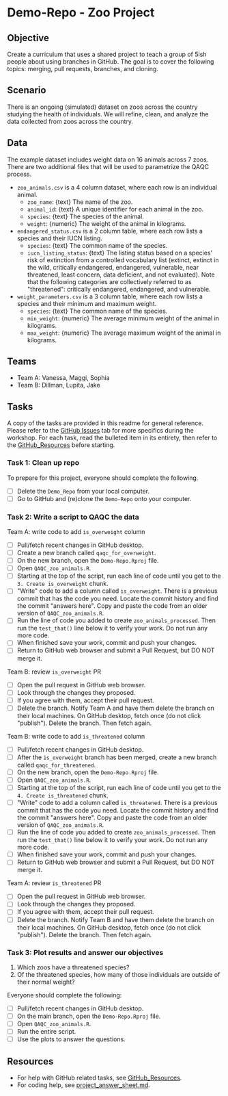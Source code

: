 # Demo-Repo - Zoo Project

## Objective
Create a curriculum that uses a shared project to teach a group of 5ish people about using branches in GitHub. The goal is to cover the following topics: merging, pull requests, branches, and cloning. 
## Scenario
There is an ongoing (simulated) dataset on zoos across the country studying the health of individuals. We will refine, clean, and analyze the data collected from zoos across the country. 
## Data
The example dataset includes weight data on 16 animals across 7 zoos. There are two additional files that will be used to parametrize the QAQC process. 
- `zoo_animals.csv` is a 4 column dataset, where each row is an individual animal. 
	- `zoo_name`: {text} The name of the zoo.
	- `animal_id`: {text} A unique identifier for each animal in the zoo.
	- `species`: {text} The species of the animal.
	- `weight`: {numeric} The weight of the animal in kilograms. 
- `endangered_status.csv` is a 2 column table, where each row lists a species and their IUCN listing. 
	- `species`: {text} The common name of the species.
	- `iucn_listing_status`: {text} The listing status based on a species' risk of extinction from a controlled vocabulary list (extinct, extinct in the wild, critically endangered, endangered, vulnerable, near threatened, least concern, data deficient, and not evaluated). Note that the following categories are collectively referred to as "threatened": critically endangered, endangered, and vulnerable. 
- `weight_parameters.csv` is a 3 column table, where each row lists a species and their minimum and maximum weight. 
	- `species`: {text} The common name of the species. 
	- `min_weight`: {numeric} The average minimum weight of the animal in kilograms. 
	- `max_weight`: {numeric} The average maximum weight of the animal in kilograms. 
## Teams
- Team A: Vanessa, Maggi, Sophia
- Team B: Dillman, Lupita, Jake

## Tasks
A copy of the tasks are provided in this readme for general reference. Please refer to the [GitHub Issues](https://github.com/bpowers24/Demo-Repo/issues) tab for more specifics during the workshop. For each task, read the bulleted item in its entirety, then refer to the [GitHub_Resources](https://github.com/bpowers24/Demo-Repo/blob/main/GitHub_Resources.md) before starting. 
### Task 1: Clean up repo
To prepare for this project, everyone should complete the following. 
- [ ] Delete the `Demo_Repo` from your local computer.
- [ ] Go to GitHub and (re)clone the `Demo-Repo` onto your computer. 
### Task 2: Write a script to QAQC the data
Team A: write code to add `is_overweight` column
- [ ] Pull/fetch recent changes in GitHub desktop. 
- [ ] Create a new branch called `qaqc_for_overweight`.
- [ ] On the new branch, open the `Demo-Repo.Rproj` file.
- [ ] Open `QAQC_zoo_animals.R`.
- [ ] Starting at the top of the script, run each line of code until you get to the `3. Create is_overweight` chunk. 
- [ ] "Write" code to add a column called `is_overweight`. There is a previous commit that has the code you need. Locate the commit history and find the commit "answers here". Copy and paste the code from an older version of `QAQC_zoo_animals.R`.
- [ ] Run the line of code you added to create `zoo_animals_processed`. Then run the `test_that()` line below it to verify your work. Do not run any more code. 
- [ ] When finished save your work, commit and push your changes. 
- [ ] Return to GitHub web browser and submit a Pull Request, but DO NOT merge it. 

Team B: review `is_overweight` PR
- [ ] Open the pull request in GitHub web browser.
- [ ] Look through the changes they proposed. 
- [ ] If you agree with them, accept their pull request. 
- [ ] Delete the branch. Notify Team A and have them delete the branch on their local machines. On GitHub desktop, fetch once (do not click "publish"). Delete the branch. Then fetch again. 

Team B: write code to add `is_threatened` column
- [ ] Pull/fetch recent changes in GitHub desktop. 
- [ ] After the `is_overweight` branch has been merged, create a new branch called `qaqc_for_threatened`.
- [ ] On the new branch, open the `Demo-Repo.Rproj` file. 
- [ ] Open `QAQC_zoo_animals.R`.
- [ ] Starting at the top of the script, run each line of code until you get to the `4. Create is_threatened` chunk. 
- [ ] "Write" code to add a column called `is_threatened`. There is a previous commit that has the code you need. Locate the commit history and find the commit "answers here". Copy and paste the code from an older version of `QAQC_zoo_animals.R`.
- [ ] Run the line of code you added to create `zoo_animals_processed`. Then run the `test_that()` line below it to verify your work. Do not run any more code. 
- [ ] When finished save your work, commit and push your changes. 
- [ ] Return to GitHub web browser and submit a Pull Request, but DO NOT merge it.  

Team A: review `is_threatened` PR
- [ ] Open the pull request in GitHub web browser.
- [ ] Look through the changes they proposed. 
- [ ] If you agree with them, accept their pull request. 
- [ ] Delete the branch. Notify Team B and have them delete the branch on their local machines. On GitHub desktop, fetch once (do not click "publish"). Delete the branch. Then fetch again. 

### Task 3: Plot results and answer our objectives
1. Which zoos have a threatened species? 
2. Of the threatened species, how many of those individuals are outside of their normal weight? 

Everyone should complete the following:  
- [ ] Pull/fetch recent changes in GitHub desktop. 
- [ ] On the main branch, open the `Demo-Repo.Rproj` file. 
- [ ] Open `QAQC_zoo_animals.R`.
- [ ] Run the entire script. 
- [ ] Use the plots to answer the questions. 

## Resources
- For help with GitHub related tasks, see [GitHub_Resources](https://github.com/bpowers24/Demo-Repo/blob/main/GitHub_Resources.md).
- For coding help, see [project_answer_sheet.md](https://github.com/bpowers24/Demo-Repo/blob/main/project_answer_sheet.md).
